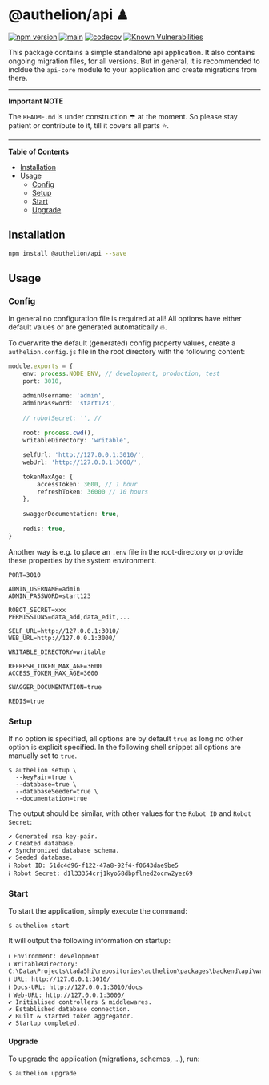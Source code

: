 # @authelion/api ♟

[![npm version](https://badge.fury.io/js/@authelion%2Fapi.svg)](https://badge.fury.io/js/@authelion%2Fapi)
[![main](https://github.com/Tada5hi/authelion/actions/workflows/main.yml/badge.svg)](https://github.com/Tada5hi/authelion/actions/workflows/main.yml)
[![codecov](https://codecov.io/gh/Tada5hi/authelion/branch/master/graph/badge.svg?token=FHE347R1NW)](https://codecov.io/gh/Tada5hi/authelion)
[![Known Vulnerabilities](https://snyk.io/test/github/Tada5hi/authelion/badge.svg)](https://snyk.io/test/github/Tada5hi/authelion)

This package contains a simple standalone api application. It also contains ongoing migration files, for all versions.
But in general, it is recommended to incldue the `api-core` module to your application and create migrations from there.

---
**Important NOTE**

The `README.md` is under construction ☂ at the moment. So please stay patient or contribute to it, till it covers all parts ⭐.

---

**Table of Contents**

- [Installation](#installation)
- [Usage](#usage)
  - [Config](#config)
  - [Setup](#setup)
  - [Start](#start)
  - [Upgrade](#upgrade)
  
## Installation

```sh
npm install @authelion/api --save
```

## Usage

### Config

In general no configuration file is required at all!
All options have either default values or are generated automatically 🔥.

To overwrite the default (generated) config property values, 
create a `authelion.config.js` file in the root directory with the following content:

```typescript
module.exports = {
    env: process.NODE_ENV, // development, production, test
    port: 3010,

    adminUsername: 'admin',
    adminPassword: 'start123',
    
    // robotSecret: '', // 
    
    root: process.cwd(),
    writableDirectory: 'writable',

    selfUrl: 'http://127.0.0.1:3010/',
    webUrl: 'http://127.0.0.1:3000/',

    tokenMaxAge: {
        accessToken: 3600, // 1 hour
        refreshToken: 36000 // 10 hours
    },
    
    swaggerDocumentation: true,
    
    redis: true,
}
```
Another way is e.g. to place an `.env` file in the root-directory or provide these properties
by the system environment.

```dotenv
PORT=3010

ADMIN_USERNAME=admin
ADMIN_PASSWORD=start123

ROBOT_SECRET=xxx
PERMISSIONS=data_add,data_edit,...

SELF_URL=http://127.0.0.1:3010/
WEB_URL=http://127.0.0.1:3000/

WRITABLE_DIRECTORY=writable

REFRESH_TOKEN_MAX_AGE=3600
ACCESS_TOKEN_MAX_AGE=3600

SWAGGER_DOCUMENTATION=true

REDIS=true
```

### Setup
If no option is specified, all options are by default `true` as long no
other option is explicit specified.
In the following shell snippet all options are manually set to `true`.
```shell
$ authelion setup \
  --keyPair=true \
  --database=true \
  --databaseSeeder=true \
  --documentation=true
```

The output should be similar, with other values for the `Robot ID` and `Robot Secret`:
```shell
✔ Generated rsa key-pair.
✔ Created database.
✔ Synchronized database schema.
✔ Seeded database.
ℹ Robot ID: 51dc4d96-f122-47a8-92f4-f0643dae9be5
ℹ Robot Secret: d1l33354crj1kyo58dbpflned2ocnw2yez69
```

### Start

To start the application, simply execute the command: 

```shell
$ authelion start
```

It will output the following information on startup:

```shell
ℹ Environment: development
ℹ WritableDirectory: C:\Data\Projects\tada5hi\repositories\authelion\packages\backend\api\writable
ℹ URL: http://127.0.0.1:3010/
ℹ Docs-URL: http://127.0.0.1:3010/docs
ℹ Web-URL: http://127.0.0.1:3000/
✔ Initialised controllers & middlewares.
✔ Established database connection.
✔ Built & started token aggregator.
✔ Startup completed.
```

#### Upgrade 

To upgrade the application (migrations, schemes, ...), run:

```shell
$ authelion upgrade
```
